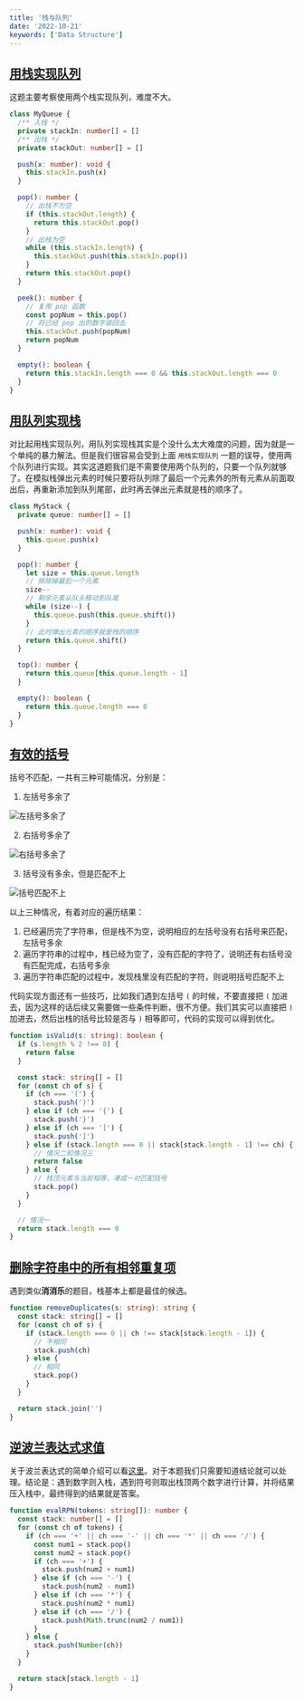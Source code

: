 ```yaml
---
title: '栈与队列'
date: '2022-10-21'
keywords: ['Data Structure']
---
```


## [用栈实现队列](https://leetcode.cn/problems/implement-queue-using-stacks/)

这题主要考察使用两个栈实现队列，难度不大。

```ts
class MyQueue {
  /** 入栈 */
  private stackIn: number[] = []
  /** 出栈 */
  private stackOut: number[] = []

  push(x: number): void {
    this.stackIn.push(x)
  }

  pop(): number {
    // 出栈不为空
    if (this.stackOut.length) {
      return this.stackOut.pop()
    } 
    // 出栈为空
    while (this.stackIn.length) {
      this.stackOut.push(this.stackIn.pop())
    }
    return this.stackOut.pop()
  }

  peek(): number {
    // 复用 pop 函数
    const popNum = this.pop()
    // 将已经 pop 出的数字装回去
    this.stackOut.push(popNum)
    return popNum
  }

  empty(): boolean {
    return this.stackIn.length === 0 && this.stackOut.length === 0
  }
}
```

## [用队列实现栈](https://leetcode.cn/problems/implement-stack-using-queues/)

对比起用栈实现队列，用队列实现栈其实是个没什么太大难度的问题，因为就是一个单纯的暴力解法。但是我们很容易会受到上面 `用栈实现队列` 一题的误导，使用两个队列进行实现。其实这道题我们是不需要使用两个队列的，只要一个队列就够了。在模拟栈弹出元素的时候只要将队列除了最后一个元素外的所有元素从前面取出后，再重新添加到队列尾部，此时再去弹出元素就是栈的顺序了。

```ts
class MyStack {
  private queue: number[] = []

  push(x: number): void {
    this.queue.push(x)
  }

  pop(): number {
    let size = this.queue.length
    // 排除掉最后一个元素
    size--
    // 剩余元素从队头移动到队尾
    while (size--) {
      this.queue.push(this.queue.shift())
    }
    // 此时弹出元素的顺序就是栈的顺序
    return this.queue.shift()
  }

  top(): number {
    return this.queue[this.queue.length - 1]
  }

  empty(): boolean {
    return this.queue.length === 0
  }
}
```

## [有效的括号](https://leetcode.cn/problems/valid-parentheses/)

括号不匹配，一共有三种可能情况，分别是：

1. 左括号多余了

![左括号多余了](left-bracket.png)

2. 右括号多余了

![右括号多余了](right-bracket.png)

3. 括号没有多余，但是匹配不上

![括号匹配不上](mismatch.png)

以上三种情况，有着对应的遍历结果：

1. 已经遍历完了字符串，但是栈不为空，说明相应的左括号没有右括号来匹配，左括号多余
2. 遍历字符串的过程中，栈已经为空了，没有匹配的字符了，说明还有右括号没有匹配完成，右括号多余
3. 遍历字符串匹配的过程中，发现栈里没有匹配的字符，则说明括号匹配不上

代码实现方面还有一些技巧，比如我们遇到左括号 `(` 的时候，不要直接把 `(` 加进去，因为这样的话后续又需要做一些条件判断，很不方便。我们其实可以直接把 `)` 加进去，然后出栈的括号比较是否与 `)` 相等即可，代码的实现可以得到优化。

```ts
function isValid(s: string): boolean {
  if (s.length % 2 !== 0) {
    return false
  }

  const stack: string[] = []
  for (const ch of s) {
    if (ch === '(') {
      stack.push(')')
    } else if (ch === '{') {
      stack.push('}')
    } else if (ch === '[') {
      stack.push(']')
    } else if (stack.length === 0 || stack[stack.length - 1] !== ch) {
      // 情况二和情况三
      return false
    } else {
      // 栈顶元素与当前相等，凑成一对匹配括号
      stack.pop()
    }
  }

  // 情况一
  return stack.length === 0
}
```

## [删除字符串中的所有相邻重复项](https://leetcode.cn/problems/remove-all-adjacent-duplicates-in-string/)

遇到类似**消消乐**的题目，栈基本上都是最佳的候选。

```ts
function removeDuplicates(s: string): string {
  const stack: string[] = []
  for (const ch of s) {
    if (stack.length === 0 || ch !== stack[stack.length - 1]) {
      // 不相同
      stack.push(ch)
    } else {
      // 相同
      stack.pop()
    }
  }

  return stack.join('')
}
```

## [逆波兰表达式求值](https://leetcode.cn/problems/evaluate-reverse-polish-notation/)

关于波兰表达式的简单介绍可以看[这里](https://programmercarl.com/0150.%E9%80%86%E6%B3%A2%E5%85%B0%E8%A1%A8%E8%BE%BE%E5%BC%8F%E6%B1%82%E5%80%BC.html#%E9%A2%98%E5%A4%96%E8%AF%9D)。对于本题我们只需要知道结论就可以处理。结论是：遇到数字则入栈，遇到符号则取出栈顶两个数字进行计算，并将结果压入栈中，最终得到的结果就是答案。

```ts
function evalRPN(tokens: string[]): number {
  const stack: number[] = []
  for (const ch of tokens) {
    if (ch === '+' || ch === '-' || ch === '*' || ch === '/') {
      const num1 = stack.pop()
      const num2 = stack.pop()
      if (ch === '+') {
        stack.push(num2 + num1)
      } else if (ch === '-') {
        stack.push(num2 - num1)
      } else if (ch === '*') {
        stack.push(num2 * num1)
      } else if (ch === '/') {
        stack.push(Math.trunc(num2 / num1))
      }
    } else {
      stack.push(Number(ch))
    }
  }

  return stack[stack.length - 1]
}
```
